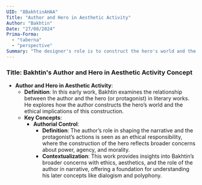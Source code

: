 ```yaml
---
UID: "8BakhtinAHAA"
Title: "Author and Hero in Aesthetic Activity"
Author: "Bakhtin"
Date: "27/08/2024"
Prima-Forma:
  - "taberna"
  - "perspective"
Summary: "The designer's role is to construct the hero's world and the ethical implications of this construction."
---
```


### Title: **Bakhtin's Author and Hero in Aesthetic Activity Concept**
- **Author and Hero in Aesthetic Activity**:
  - **Definition**: In this early work, Bakhtin examines the relationship between the author and the hero (or protagonist) in literary works. He explores how the author constructs the hero’s world and the ethical implications of this construction.
  - **Key Concepts**:
    - **Authorial Control**:
      - **Definition**: The author’s role in shaping the narrative and the protagonist’s actions is seen as an ethical responsibility, where the construction of the hero reflects broader concerns about power, agency, and morality.
      - **Contextualization**: This work provides insights into Bakhtin’s broader concerns with ethics, aesthetics, and the role of the author in narrative, offering a foundation for understanding his later concepts like dialogism and polyphony.